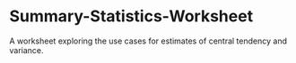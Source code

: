 # Summary-Statistics-Worksheet
A worksheet exploring the use cases for estimates of central tendency and variance.
